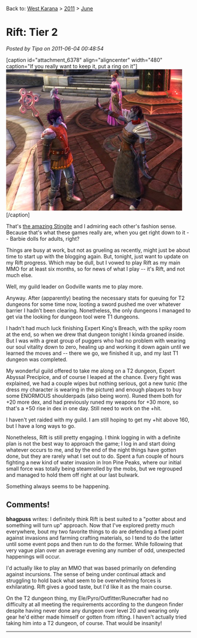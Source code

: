 Back to: [West Karana](/posts/westkarana.md) > [2011](/posts/2011/westkarana.md) > [June](./westkarana.md)
# Rift: Tier 2

*Posted by Tipa on 2011-06-04 00:48:54*

[caption id="attachment\_6378" align="aligncenter" width="480" caption="If you really want to keep it, put a ring on it"][![](../../../uploads/2011/06/rift-2011-06-04-01-26-47-06-480x384.jpg "If you really want to keep it, put a ring on it")](../../../uploads/2011/06/rift-2011-06-04-01-26-47-06.jpg)[/caption]

That's [the amazing Stingite](http://rift.happydueling.com/) and I admiring each other's fashion sense. Because that's what these games really are, when you get right down to it -- Barbie dolls for adults, right?

Things are busy at work, but not as grueling as recently, might just be about time to start up with the blogging again. But, tonight, just want to update on my Rift progress. Which may be dull, but I vowed to play Rift as my main MMO for at least six months, so for news of what I play -- it's Rift, and not much else.

Well, my guild leader on Godville wants me to play more.

Anyway. After (apparently) beating the necessary stats for queuing for T2 dungeons for some time now, looting a sword pushed me over whatever barrier I hadn't been clearing. Nonetheless, the only dungeons I managed to get via the looking for dungeon tool were T1 dungeons.

I hadn't had much luck finishing Expert King's Breach, with the spiky room at the end, so when we drew that dungeon tonight I kinda groaned inside. But I was with a great group of puggers who had no problem with wearing our soul vitality down to zero, healing up and working it down again until we learned the moves and -- there we go, we finished it up, and my last T1 dungeon was completed.

My wonderful guild offered to take me along on a T2 dungeon, Expert Abyssal Precipice, and of course I leaped at the chance. Every fight was explained, we had a couple wipes but nothing serious, got a new tunic (the dress my character is wearing in the picture) and enough plaques to buy some ENORMOUS shoulderpads (also being worn). Runed them both for +20 more dex, and had previously runed my weapons for +30 more, so that's a +50 rise in dex in one day. Still need to work on the +hit.

I haven't yet raided with my guild. I am still hoping to get my +hit above 160, but I have a long ways to go.

Nonetheless, Rift is still pretty engaging. I think logging in with a definite plan is not the best way to approach the game; I log in and start doing whatever occurs to me, and by the end of the night things have gotten done, but they are rarely what I set out to do. Spent a fun couple of hours fighting a new kind of water invasion in Iron Pine Peaks, where our initial small force was totally being steamrolled by the mobs, but we regrouped and managed to hold them off right at our last bulwark.

Something always seems to be happening.

## Comments!

**bhagpuss** writes: I definitely think Rift is best suited to a "potter about and something will turn up" approach. Now that I've explored pretty much everywhere, bout my two favorite things to do are defending a fixed point against invasions and farming crafting materials, so I tend to do the latter until some event pops and then run to do the former. While following that very vague plan over an average evening any number of odd, unexpected happenings will occur.

I'd actually like to play an MMO that was based primarily on defending against incursions. The sense of being under continual attack and struggling to hold back what seem to be overwhelming forces is exhilarating. Rift gives a good taste, but I'd like it as the main course.

On the T2 dungeon thing, my Ele/Pyro/Outfitter/Runecrafter had no difficulty at all meeting the requirements according to the dungeon finder despite having never done any dungeon over level 20 and wearing only gear he'd either made himself or gotten from rifting. I haven't actually tried taking him into a T2 dungeon, of course. That would be insanity!

---

